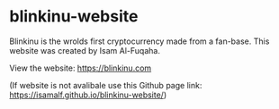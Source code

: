 # blinkinu-website
Blinkinu is the wrolds first cryptocurrency made from a fan-base. This website was created by Isam Al-Fuqaha.

View the website: https://blinkinu.com 


(If website is not avalibale use this Github page link: https://isamalf.github.io/blinkinu-website/)

